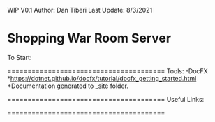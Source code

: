 ﻿WIP V0.1
Author: Dan Tiberi
Last Update: 8/3/2021

Shopping War Room Server
=======================================
To Start:

=======================================
Tools:
-DocFX
    *https://dotnet.github.io/docfx/tutorial/docfx_getting_started.html
    *Documentation generated to _site folder.

=======================================
Useful Links:

=======================================

